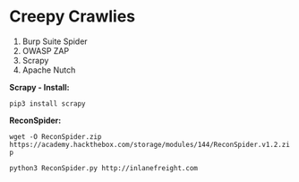 # Creepy Crawlies

1. Burp Suite Spider
2. OWASP ZAP
3. Scrapy
4. Apache Nutch

**Scrapy - Install:**

`pip3 install scrapy`

**ReconSpider:**

`wget -O ReconSpider.zip https://academy.hackthebox.com/storage/modules/144/ReconSpider.v1.2.zip`

`python3 ReconSpider.py http://inlanefreight.com`

